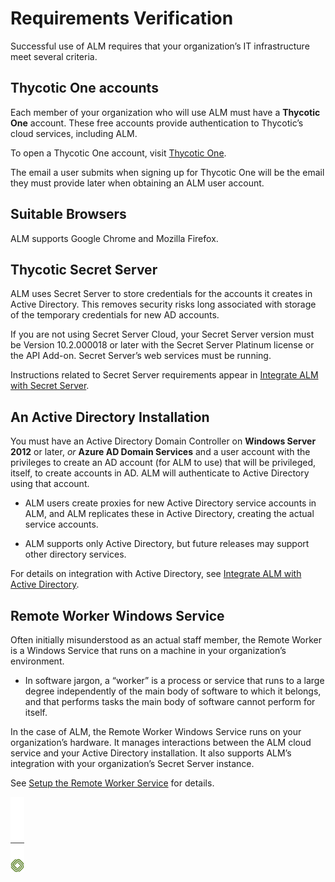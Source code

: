 ﻿[title]: # (Requirements Verification)
[tags]: # (Account Lifecycle Manager,ALM,)
[priority]: # (5110)

# Requirements Verification 

Successful use of ALM requires that your organization’s IT infrastructure meet several criteria.

## Thycotic One accounts

Each member of your organization who will use ALM must have a **Thycotic One** account. These free accounts provide authentication to Thycotic’s cloud services, including ALM.

To open a Thycotic One account, visit [Thycotic One](https://login.thycotic.com/Account/Login).

The email a user submits when signing up for Thycotic One will be the email they must provide later when obtaining an ALM user account.

## Suitable Browsers

ALM supports Google Chrome and Mozilla Firefox.

## Thycotic Secret Server

ALM uses Secret Server to store credentials for the accounts it creates in Active Directory. This removes security risks long associated with storage of the temporary credentials for new AD accounts.

If you are not using Secret Server Cloud, your Secret Server version must be Version 10.2.000018 or later with the Secret Server Platinum license or the API Add-on. Secret Server’s web services must be running.

Instructions related to Secret Server requirements appear in [Integrate ALM with Secret Server](../integ-secret-serv/).

## An Active Directory Installation

You must have an Active Directory Domain Controller on **Windows Server 2012** or later, *or* **Azure AD Domain Services** and a user account with the privileges to create an AD account (for ALM to use) that will be privileged, itself, to create accounts in AD. ALM will authenticate to Active Directory using that account.

* ALM users create proxies for new Active Directory service accounts in ALM, and ALM replicates these in Active Directory, creating the actual service accounts.

* ALM supports only Active Directory, but future releases may support other directory services.

For details on integration with Active Directory, see [Integrate ALM with Active Directory](../integ-active-dir/).

## Remote Worker Windows Service

Often initially misunderstood as an actual staff member, the Remote Worker is a Windows Service that runs on a machine in your organization’s environment.

* In software jargon, a “worker” is a process or service that runs to a large degree independently of the main body of software to which it belongs, and that performs tasks the main body of software cannot perform for itself.

In the case of ALM, the Remote Worker Windows Service runs on your organization’s hardware. It manages interactions between the ALM cloud service and your Active Directory installation. It also supports ALM’s integration with your organization’s Secret Server instance.

See [Setup the Remote Worker Service](../setup-remote-wrk/) for details.

![Article End](../../alm-bug.png)

  

  
